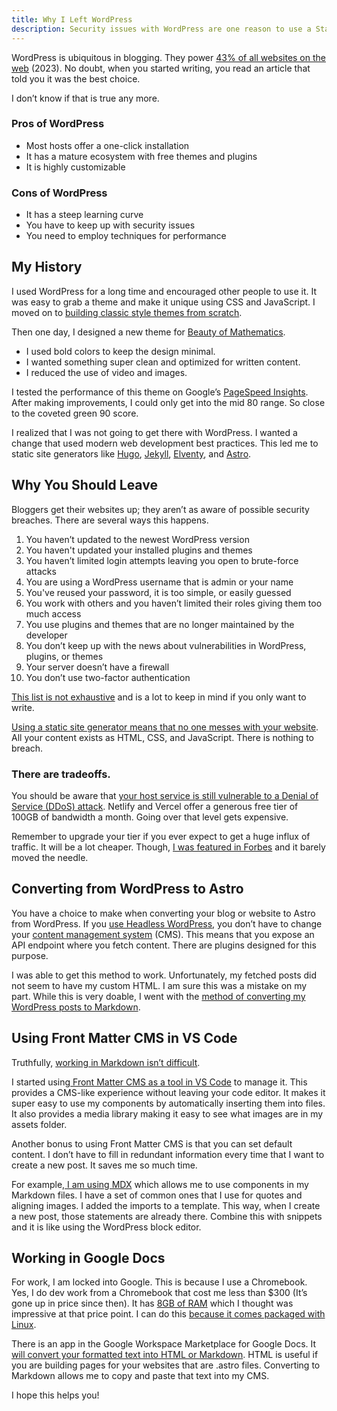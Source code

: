 ```yaml
---
title: Why I Left WordPress
description: Security issues with WordPress are one reason to use a Static Site Generator.
---
```



WordPress is ubiquitous in blogging. They power [43% of all websites on the web](https://w3techs.com/technologies/details/cm-wordpress) (2023). No doubt, when you started writing, you read an article that told you it was the best choice.

 I don’t know if that is true any more.


### Pros of WordPress



* Most hosts offer a one-click installation 
* It has a mature ecosystem with free themes and plugins
* It is highly customizable


### Cons of WordPress



* It has a steep learning curve
* You have to keep up with security issues
* You need to employ techniques for performance


## My History

I used WordPress for a long time and encouraged other people to use it. It was easy to grab a theme and make it unique using CSS and JavaScript. I moved on to [building classic style themes from scratch](https://developer.wordpress.org/themes/classic-themes/). 

Then one day, I designed a new theme for [Beauty of Mathematics](https://beautyofmathematics.com/). 



* I used bold colors to keep the design minimal. 
* I wanted something super clean and optimized for written content. 
* I reduced the use of video and images.

 

I tested the performance of this theme on Google’s [PageSpeed Insights](https://pagespeed.web.dev/). After making improvements, I could only get into the mid 80 range. So close to the coveted green 90 score. 

I realized that I was not going to get there with WordPress. I wanted a change that used modern web development best practices. This led me to static site generators like [Hugo](https://gohugo.io/), [Jekyll](https://jekyllrb.com/),  [Elventy](https://www.11ty.dev/), and [Astro](Astro.build). 


## Why You Should Leave

Bloggers get their websites up; they aren’t as aware of possible security breaches. There are several ways this happens.



1. You haven’t updated to the newest WordPress version
2. You haven't updated your installed plugins and themes 
3. You haven’t limited login attempts leaving you open to brute-force attacks
4. You are using a WordPress username that is admin or your name
5. You've reused your password, it is too simple, or easily guessed
6. You work with others and you haven’t limited their roles giving them too much access 
7. You use plugins and themes that are no longer maintained by the developer
8. You don’t keep up with the news about vulnerabilities in WordPress, plugins, or themes
9. Your server doesn’t have a firewall
10. You don’t use two-factor authentication

[This list is not exhaustive](https://blog.sucuri.net/2023/10/optimizing-wordpress-security-beyond-default-configurations.html) and is a lot to keep in mind if you only want to write. 

[Using a static site generator means that no one messes with your website](https://pavursec.com/blog/why-static/). All your content exists as HTML, CSS, and JavaScript. There is nothing to breach. 


### There are tradeoffs. 

You should be aware that [your host service is still vulnerable to a Denial of Service (DDoS) attack](https://pavursec.com/blog/static-security/). Netlify and Vercel offer a generous free tier of 100GB of bandwidth a month. Going over that level gets expensive. 

Remember to upgrade your tier if you ever expect to get a huge influx of traffic. It will be a lot cheaper. Though, [I was featured in Forbes](https://www.forbes.com/sites/hessiejones/2023/08/25/empowering-confidence-overcoming-math-anxiety-in-the-age-of-artificial-intelligence/?sh=2b206e27e2c2) and it barely moved the needle.


## Converting from WordPress to Astro

You have a choice to make when converting your blog or website to Astro from WordPress. If you [use Headless WordPress](https://docs.astro.build/en/guides/cms/wordpress/), you don’t have to change your [content management system](https://wordpress.com/go/tutorials/what-is-a-cms/#what-is-a-content-management-system) (CMS). This means that you expose an API endpoint where you fetch content. There are plugins designed for this purpose. 

I was able to get this method to work. Unfortunately, my fetched posts did not seem to have my custom HTML. I am sure this was a mistake on my part. While this is very doable, I went with the [method of converting my WordPress posts to Markdown](https://github.com/lonekorean/wordpress-export-to-markdown). 


## Using Front Matter CMS in VS Code

Truthfully, [working in Markdown isn’t difficult](https://www.markdownguide.org/cheat-sheet/).

I started using[ Front Matter CMS as a tool in VS Code](https://frontmatter.codes/) to manage it. This provides a CMS-like experience without leaving your code editor. It makes it super easy to use my components by automatically inserting them into files. It also provides a media library making it easy to see what images are in my assets folder. 

Another bonus to using Front Matter CMS is that you can set default content. I don’t have to fill in redundant information every time that I want to create a new post. It saves me so much time. 

For example,[ I am using MDX](https://docs.astro.build/en/guides/markdown-content/) which allows me to use components in my Markdown files. I have a set of common ones that I use for quotes and aligning images. I added the imports to a template. This way, when I create a new post, those statements are already there. Combine this with snippets and it is like using the WordPress block editor. 


## Working in Google Docs

For work, I am locked into Google. This is because I use a Chromebook. Yes, I do dev work from a Chromebook that cost me less than $300 (It’s gone up in price since then). It has [8GB of RAM](https://www.amazon.com/gp/product/B08ZLF99VD/ref=ppx_yo_dt_b_search_asin_title?ie=UTF8&th=1) which I thought was impressive at that price point. I can do this [because it comes packaged with Linux](https://support.google.com/chromebook/answer/9145439?hl=en). 

There is an app in the Google Workspace Marketplace for Google Docs. It [will convert your formatted text into HTML or Markdown](https://workspace.google.com/marketplace/app/docs_to_markdown/700168918607). HTML is useful if you are building pages for your websites that are .astro files. Converting to Markdown allows me to copy and paste that text into my CMS. 

I hope this helps you!
